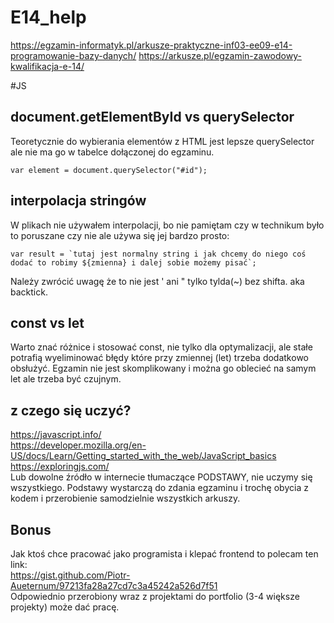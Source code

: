 # E14_help
https://egzamin-informatyk.pl/arkusze-praktyczne-inf03-ee09-e14-programowanie-bazy-danych/
https://arkusze.pl/egzamin-zawodowy-kwalifikacja-e-14/

#JS

## document.getElementById vs querySelector
Teoretycznie do wybierania elementów z HTML jest lepsze querySelector ale nie ma go w tabelce dołączonej do egzaminu.
```
var element = document.querySelector("#id");
```
## interpolacja stringów
W plikach nie używałem interpolacji, bo nie pamiętam czy w technikum było to poruszane czy nie ale używa się jej bardzo prosto:
```
var result = `tutaj jest normalny string i jak chcemy do niego coś dodać to robimy ${zmienna} i dalej sobie możemy pisać`;
```
Należy zwrócić uwagę że to nie jest ' ani " tylko tylda(~) bez shifta. aka backtick.

## const vs let
Warto znać różnice i stosować const, nie tylko dla optymalizacji, ale stałe potrafią wyeliminować błędy które przy zmiennej (let) trzeba dodatkowo obsłużyć.
Egzamin nie jest skomplikowany i można go oblecieć na samym let ale trzeba być czujnym.

## z czego się uczyć?
https://javascript.info/  
https://developer.mozilla.org/en-US/docs/Learn/Getting_started_with_the_web/JavaScript_basics  
https://exploringjs.com/  
Lub dowolne źródło w internecie tłumaczące PODSTAWY, nie uczymy się wszystkiego. Podstawy wystarczą do zdania egzaminu i trochę obycia z kodem i przerobienie samodzielnie wszystkich arkuszy.

## Bonus
Jak ktoś chce pracować jako programista i klepać frontend to polecam ten link:  
https://gist.github.com/Piotr-Aueternum/97213fa28a27cd7c3a45242a526d7f51  
Odpowiednio przerobiony wraz z projektami do portfolio (3-4 większe projekty) może dać pracę.
